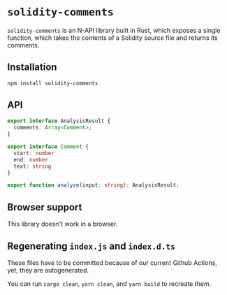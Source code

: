 # `solidity-comments`

`solidity-comments` is an N-API library built in Rust, which exposes a single function, which takes the contents of a Solidity source file and returns its comments.

## Installation

```bash
npm install solidity-comments
```

## API

```ts
export interface AnalysisResult {
  comments: Array<Comment>;
}

export interface Comment {
  start: number
  end: number
  text: string
}

export function analyze(input: string): AnalysisResult;
```

## Browser support

This library doesn't work in a browser.

## Regenerating `index.js` and `index.d.ts`

These files have to be committed because of our current Github Actions, yet, they are autogenerated.

You can run `cargo clean`, `yarn clean`, and `yarn build` to recreate them.
